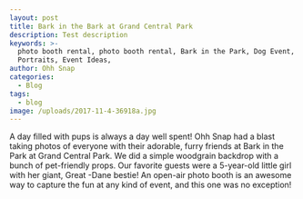 ```yaml
---
layout: post
title: Bark in the Bark at Grand Central Park
description: Test description
keywords: >-
  photo booth rental, photo booth rental, Bark in the Park, Dog Event, Dog
  Portraits, Event Ideas,
author: Ohh Snap
categories:
  - Blog
tags:
  - blog
image: /uploads/2017-11-4-36918a.jpg
---
```

A day filled with pups is always a day well spent\! Ohh Snap had a blast taking photos of everyone with their adorable, furry friends at Bark in the Park at Grand Central Park. We did a simple woodgrain backdrop with a bunch of pet-friendly props. Our favorite guests were a 5-year-old little girl with her giant, Great -Dane bestie\! An open-air photo booth is an awesome way to capture the fun at any kind of event, and this one was no exception\!